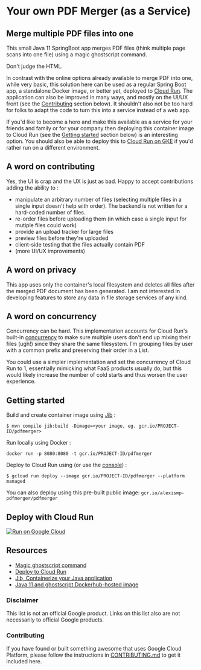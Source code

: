 # Your own PDF Merger (as a Service)

## Merge multiple PDF files into one
This small Java 11 SpringBoot app merges PDF files (think multiple page scans into one file) using a magic ghostscript command.

Don't judge the HTML.

In contrast with the online options already available to merge PDF into one, while very basic, this solution here can be used as a regular Spring Boot app, a standalone Docker image, or better yet, deployed to [Cloud Run](cloud.run). The application can also be improved in many ways, and mostly on the UI/UX front (see the [Contributing](#a-word-on-contributing) section below). It shouldn't also not be too hard for folks to adapt the code to turn this into a service instead of a web app.

If you'd like to become a hero and make this available as a service for your friends and family or for your company then deploying this container image to Cloud Run (see the [Getting started](#getting-started) section below) is an interesting option. You should also be able to deploy this to [Cloud Run on GKE](https://cloud.google.com/run/docs/gke/setup) if you'd rather run on a different environment.

## A word on contributing

Yes, the UI is crap and the UX is just as bad.
Happy to accept contributions adding the ability to :
* manipulate an arbitrary number of files (selecting multiple files in a single input doesn't help with order). The backend is not written for a hard-coded number of files.
* re-order files before uploading them (in which case a single input for mutiple files could work)
* provide an upload tracker for large files
* preview files before they're uploaded
* client-side testing that the files actually contain PDF
* (more UI/UX improvements)

## A word on privacy

This app uses only the container's local filesystem and deletes all files after the merged PDF document has been generated.
I am not interested in developing features to store any data in file storage services of any kind.

## A word on concurrency

Concurrency can be hard. This implementation accounts for Cloud Run's built-in [concurrency](https://cloud.google.com/run/docs/about-concurrency) to make sure multiple users don't end up mixing their files (ugh!) since they share the same filesystem. I’m grouping files by user with a common prefix and preserving their order in a List.

You could use a simpler implementation and set the concurrency of Cloud Run to 1, essentially mimicking what FaaS products usually do, but this would likely increase the number of cold starts and thus worsen the user experience.

## Getting started

Build and create container image using [Jib](https://github.com/GoogleContainerTools/jib) :

`$ mvn compile jib:build -Dimage=<your image, eg. gcr.io/PROJECT-ID/pdfmerger>`

Run locally using Docker :

`docker run -p 8080:8080 -t gcr.io/PROJECT-ID/pdfmerger`

Deploy to Cloud Run using (or use the [console](https://console.cloud.google.com/run)) :

`$ gcloud run deploy --image gcr.io/PROJECT-ID/pdfmerger --platform managed`

You can also deploy using this pre-built public image: `gcr.io/alexismp-pdfmerger/pdfmerger`

## Deploy with Cloud Run

[![Run on Google Cloud](https://deploy.cloud.run/button.svg)](https://deploy.cloud.run)

## Resources
* [Magic ghostscript command](https://stackoverflow.com/questions/2507766/merge-convert-multiple-pdf-files-into-one-pdf)
* [Deploy to Cloud Run](https://cloud.google.com/run/docs/quickstarts/build-and-deploy)
* [Jib, Containerize your Java application](https://github.com/GoogleContainerTools/jib)
* [Java 11 and ghostscript Dockerhub-hosted image](https://hub.docker.com/repository/docker/alexismp/openjdk11-ghostscript)

### Disclaimer

This list is not an official Google product. Links on this list also are not necessarily to official Google products.

### Contributing

If you have found or built something awesome that uses Google Cloud Platform, please follow the instructions in [CONTRIBUTING.md](CONTRIBUTING.md) to get it included here.